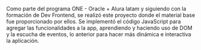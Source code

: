 Como parte del programa ONE - Oracle + Alura latam y siguiendo con la formación de Dev Frontend, se realizó este proyecto donde el material base fue proporcionado por ellos.
Se implementó el código JavaScript para agregar las funcionalidades a la app, aprendiendo y haciendo uso de DOM y la escucha de eventos, lo anterior para hacer más dinámica e interactiva la aplicación.
